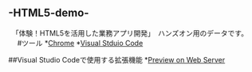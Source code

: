 ## -HTML5-demo-

　「体験！HTML5を活用した業務アプリ開発」　ハンズオン用のデータです。
 　
#ツール
 *[Chrome](https://www.google.co.jp/chrome/browser/desktop/)
 *[Visual Stduio Code](https://www.microsoft.com/ja-jp/dev/products/code-vs.aspx)
 
##Visual Studio Codeで使用する拡張機能
 *[Preview on Web Server](https://marketplace.visualstudio.com/items?itemName=yuichinukiyama.vscode-preview-server)
